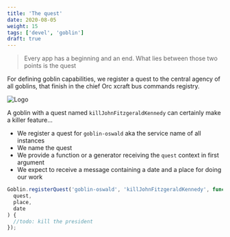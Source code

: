 ```yaml
---
title: 'The quest'
date: 2020-08-05
weight: 15
tags: ['devel', 'goblin']
draft: true
---
```


> Every app has a beginning and an end. What lies between those two points is
> the quest

For defining goblin capabilities, we register a quest to the central agency of
all goblins, that finish in the chief Orc xcraft bus commands registry.

![Logo](/img/goblin-evil.png?width=600px)

A goblin with a quest named `killJohnFitzgeraldKennedy` can certainly make a
killer feature...

- We register a quest for `goblin-oswald` aka the service name of all instances
- We name the quest
- We provide a function or a generator receiving the `quest` context in first
  argument
- We expect to receive a message containing a date and a place for doing our
  work

```js
Goblin.registerQuest('goblin-oswald', 'killJohnFitzgeraldKennedy', function* (
  quest,
  place,
  date
) {
  //todo: kill the president
});
```
